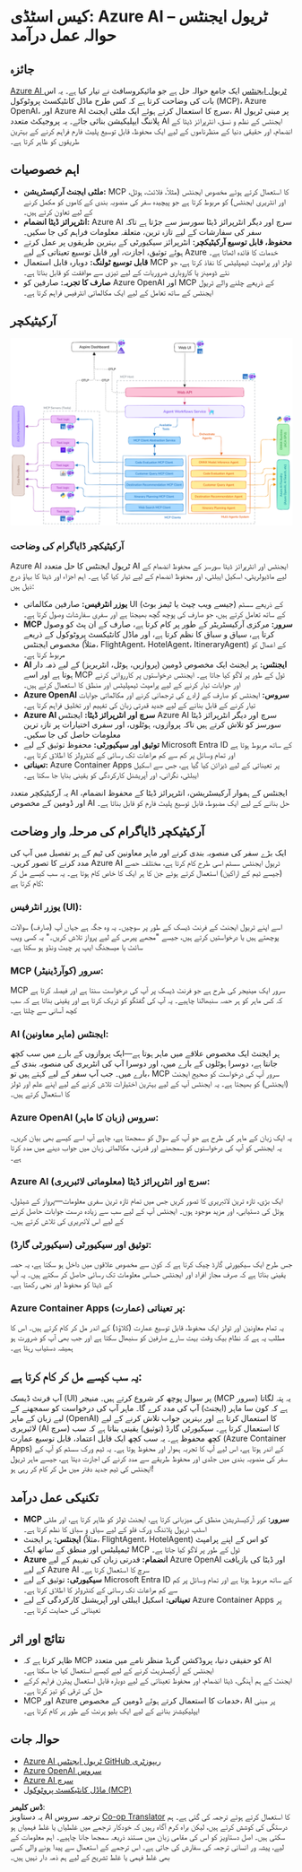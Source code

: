 <!--
CO_OP_TRANSLATOR_METADATA:
{
  "original_hash": "b6b1bc868efed4cf02c52f8deada559d",
  "translation_date": "2025-05-17T17:22:34+00:00",
  "source_file": "09-CaseStudy/Readme.md",
  "language_code": "ur"
}
-->
# کیس اسٹڈی: Azure AI ٹریول ایجنٹس – حوالہ عمل درآمد

## جائزہ

[Azure AI ٹریول ایجنٹس](https://github.com/Azure-Samples/azure-ai-travel-agents) ایک جامع حوالہ حل ہے جو مائیکروسافٹ نے تیار کیا ہے۔ یہ اس بات کی وضاحت کرتا ہے کہ کس طرح ماڈل کانٹیکسٹ پروٹوکول (MCP)، Azure OpenAI، اور Azure AI سرچ کا استعمال کرتے ہوئے ایک ملٹی ایجنٹ، AI پر مبنی ٹریول پلاننگ ایپلیکیشن بنائی جائے۔ یہ پروجیکٹ متعدد AI ایجنٹس کے نظم و نسق، انٹرپرائز ڈیٹا کے انضمام، اور حقیقی دنیا کے منظرناموں کے لیے ایک محفوظ، قابل توسیع پلیٹ فارم فراہم کرنے کے بہترین طریقوں کو ظاہر کرتا ہے۔

## اہم خصوصیات
- **ملٹی ایجنٹ آرکیسٹریشن:** MCP کا استعمال کرتے ہوئے مخصوص ایجنٹس (مثلاً، فلائٹ، ہوٹل، اور انٹریری ایجنٹس) کو مربوط کرتا ہے جو پیچیدہ سفر کی منصوبہ بندی کے کاموں کو مکمل کرنے کے لیے تعاون کرتے ہیں۔
- **انٹرپرائز ڈیٹا انضمام:** Azure AI سرچ اور دیگر انٹرپرائز ڈیٹا سورسز سے جڑتا ہے تاکہ سفر کی سفارشات کے لیے تازہ ترین، متعلقہ معلومات فراہم کی جا سکیں۔
- **محفوظ، قابل توسیع آرکیٹیکچر:** انٹرپرائز سیکیورٹی کے بہترین طریقوں پر عمل کرتے ہوئے توثیق، اجازت، اور قابل توسیع تعیناتی کے لیے Azure خدمات کا فائدہ اٹھاتا ہے۔
- **قابل توسیع ٹولنگ:** دوبارہ قابل استعمال MCP ٹولز اور پرامپٹ ٹیمپلیٹس کا نفاذ کرتا ہے، جو نئے ڈومینز یا کاروباری ضروریات کے لیے تیزی سے موافقت کو قابل بناتا ہے۔
- **صارف کا تجربہ:** صارفین کو Azure OpenAI اور MCP کے ذریعے چلنے والے ٹریول ایجنٹس کے ساتھ تعامل کے لیے ایک مکالماتی انٹرفیس فراہم کرتا ہے۔

## آرکیٹیکچر
![آرکیٹیکچر](https://github.com/Azure-Samples/azure-ai-travel-agents/blob/main/docs/ai-travel-agents-architecture-diagram.png)

### آرکیٹیکچر ڈایاگرام کی وضاحت

Azure AI ٹریول ایجنٹس کا حل متعدد AI ایجنٹس اور انٹرپرائز ڈیٹا سورسز کے محفوظ انضمام کے لیے ماڈیولریٹی، اسکیل ایبلٹی، اور محفوظ انضمام کے لیے تیار کیا گیا ہے۔ اہم اجزاء اور ڈیٹا کا بہاؤ درج ذیل ہیں:

- **یوزر انٹرفیس:** صارفین مکالماتی UI (جیسے ویب چیٹ یا ٹیمز بوٹ) کے ذریعے سسٹم کے ساتھ تعامل کرتے ہیں، جو صارف کی پوچھ گچھ بھیجتا ہے اور سفری سفارشات وصول کرتا ہے۔
- **MCP سرور:** مرکزی آرکیسٹریٹر کے طور پر کام کرتا ہے، صارف کے ان پٹ کو وصول کرتا ہے، سیاق و سباق کا نظم کرتا ہے، اور ماڈل کانٹیکسٹ پروٹوکول کے ذریعے مخصوص ایجنٹس (مثلاً، FlightAgent، HotelAgent، ItineraryAgent) کے اعمال کو مربوط کرتا ہے۔
- **AI ایجنٹس:** ہر ایجنٹ ایک مخصوص ڈومین (پروازیں، ہوٹل، انٹریریز) کے لیے ذمہ دار ہوتا ہے اور اسے MCP ٹول کے طور پر لاگو کیا جاتا ہے۔ ایجنٹس درخواستوں پر کارروائی کرنے اور جوابات تیار کرنے کے لیے پرامپٹ ٹیمپلیٹس اور منطق کا استعمال کرتے ہیں۔
- **Azure OpenAI سروس:** ایجنٹس کو صارف کے ارادے کی ترجمانی کرنے اور مکالماتی جوابات تیار کرنے کے قابل بنانے کے لیے جدید قدرتی زبان کی تفہیم اور تخلیق فراہم کرتا ہے۔
- **Azure AI سرچ اور انٹرپرائز ڈیٹا:** ایجنٹس Azure AI سرچ اور دیگر انٹرپرائز ڈیٹا سورسز کو تلاش کرتے ہیں تاکہ پروازوں، ہوٹلوں، اور سفری اختیارات پر تازہ ترین معلومات حاصل کی جا سکیں۔
- **توثیق اور سیکیورٹی:** محفوظ توثیق کے لیے Microsoft Entra ID کے ساتھ مربوط ہوتا ہے اور تمام وسائل پر کم سے کم مراعات تک رسائی کے کنٹرولز کا اطلاق کرتا ہے۔
- **تعیناتی:** Azure Container Apps پر تعیناتی کے لیے ڈیزائن کیا گیا ہے، جس سے اسکیل ایبلٹی، نگرانی، اور آپریشنل کارکردگی کو یقینی بنایا جا سکتا ہے۔

یہ آرکیٹیکچر متعدد AI ایجنٹس کے ہموار آرکیسٹریشن، انٹرپرائز ڈیٹا کے محفوظ انضمام، اور ڈومین کے مخصوص AI حل بنانے کے لیے ایک مضبوط، قابل توسیع پلیٹ فارم کو قابل بناتا ہے۔

## آرکیٹیکچر ڈایاگرام کی مرحلہ وار وضاحت
ایک بڑے سفر کی منصوبہ بندی کرنے اور ماہر معاونین کی ٹیم کے ہر تفصیل میں آپ کی مدد کرنے کا تصور کریں۔ Azure AI ٹریول ایجنٹس سسٹم اسی طرح کام کرتا ہے، مختلف حصے (جیسے ٹیم کے اراکین) استعمال کرتے ہوئے جن کا ہر ایک کا خاص کام ہوتا ہے۔ یہ سب کیسے مل کر کام کرتا ہے:

### یوزر انٹرفیس (UI):
اسے اپنے ٹریول ایجنٹ کے فرنٹ ڈیسک کے طور پر سوچیں۔ یہ وہ جگہ ہے جہاں آپ (صارف) سوالات پوچھتے ہیں یا درخواستیں کرتے ہیں، جیسے "مجھے پیرس کے لیے پرواز تلاش کریں۔" یہ کسی ویب سائٹ یا میسجنگ ایپ پر چیٹ ونڈو ہو سکتا ہے۔

### MCP سرور (کوآرڈینیٹر):
MCP سرور ایک مینیجر کی طرح ہے جو فرنٹ ڈیسک پر آپ کی درخواست سنتا ہے اور فیصلہ کرتا ہے کہ کس ماہر کو ہر حصہ سنبھالنا چاہیے۔ یہ آپ کی گفتگو کو ٹریک کرتا ہے اور یقینی بناتا ہے کہ سب کچھ آسانی سے چلتا ہے۔

### AI ایجنٹس (ماہر معاونین):
ہر ایجنٹ ایک مخصوص علاقے میں ماہر ہوتا ہے—ایک پروازوں کے بارے میں سب کچھ جانتا ہے، دوسرا ہوٹلوں کے بارے میں، اور دوسرا آپ کی انٹریری کی منصوبہ بندی کے بارے میں۔ جب آپ سفر کے لیے کہتے ہیں تو، MCP سرور آپ کی درخواست کو صحیح ایجنٹ (ایجنٹس) کو بھیجتا ہے۔ یہ ایجنٹس آپ کے لیے بہترین اختیارات تلاش کرنے کے لیے اپنے علم اور ٹولز کا استعمال کرتے ہیں۔

### Azure OpenAI سروس (زبان کا ماہر):
یہ ایک زبان کے ماہر کی طرح ہے جو آپ کے سوال کو سمجھتا ہے، چاہے آپ اسے کیسے بھی بیان کریں۔ یہ ایجنٹس کو آپ کی درخواستوں کو سمجھنے اور قدرتی، مکالماتی زبان میں جواب دینے میں مدد کرتا ہے۔

### Azure AI سرچ اور انٹرپرائز ڈیٹا (معلوماتی لائبریری):
ایک بڑی، تازہ ترین لائبریری کا تصور کریں جس میں تمام تازہ ترین سفری معلومات—پرواز کے شیڈول، ہوٹل کی دستیابی، اور مزید موجود ہوں۔ ایجنٹس آپ کے لیے سب سے زیادہ درست جوابات حاصل کرنے کے لیے اس لائبریری کی تلاش کرتے ہیں۔

### توثیق اور سیکیورٹی (سیکیورٹی گارڈ):
جس طرح ایک سیکیورٹی گارڈ چیک کرتا ہے کہ کون سے مخصوص علاقوں میں داخل ہو سکتا ہے، یہ حصہ یقینی بناتا ہے کہ صرف مجاز افراد اور ایجنٹس حساس معلومات تک رسائی حاصل کر سکتے ہیں۔ یہ آپ کے ڈیٹا کو محفوظ اور نجی رکھتا ہے۔

### Azure Container Apps پر تعیناتی (عمارت):
یہ تمام معاونین اور ٹولز ایک محفوظ، قابل توسیع عمارت (کلاؤڈ) کے اندر مل کر کام کرتے ہیں۔ اس کا مطلب یہ ہے کہ نظام بیک وقت بہت سارے صارفین کو سنبھال سکتا ہے اور جب بھی آپ کو ضرورت ہو ہمیشہ دستیاب رہتا ہے۔

## یہ سب کیسے مل کر کام کرتا ہے:

آپ فرنٹ ڈیسک (UI) پر سوال پوچھ کر شروع کرتے ہیں۔
منیجر (MCP سرور) یہ پتہ لگاتا ہے کہ کون سا ماہر (ایجنٹ) آپ کی مدد کرے گا۔
ماہر آپ کی درخواست کو سمجھنے کے لیے زبان کے ماہر (OpenAI) کا استعمال کرتا ہے اور بہترین جواب تلاش کرنے کے لیے لائبریری (AI سرچ) کا استعمال کرتا ہے۔
سیکیورٹی گارڈ (توثیق) یقینی بناتا ہے کہ سب کچھ محفوظ ہے۔
یہ سب کچھ ایک قابل اعتماد، قابل توسیع عمارت (Azure Container Apps) کے اندر ہوتا ہے، اس لیے آپ کا تجربہ ہموار اور محفوظ ہوتا ہے۔
یہ ٹیم ورک سسٹم کو آپ کے سفر کی منصوبہ بندی میں جلدی اور محفوظ طریقے سے مدد کرنے کی اجازت دیتا ہے، جیسے ماہر ٹریول ایجنٹس کی ٹیم جدید دفتر میں مل کر کام کر رہی ہو!

## تکنیکی عمل درآمد
- **MCP سرور:** کور آرکیسٹریشن منطق کی میزبانی کرتا ہے، ایجنٹ ٹولز کو ظاہر کرتا ہے، اور ملٹی اسٹپ ٹریول پلاننگ ورک فلو کے لیے سیاق و سباق کا نظم کرتا ہے۔
- **ایجنٹس:** ہر ایجنٹ (مثلاً، FlightAgent، HotelAgent) کو اس کے اپنے پرامپٹ ٹیمپلیٹس اور منطق کے ساتھ ایک MCP ٹول کے طور پر لاگو کیا جاتا ہے۔
- **Azure انضمام:** قدرتی زبان کی تفہیم کے لیے Azure OpenAI اور ڈیٹا کی بازیافت کے لیے Azure AI سرچ کا استعمال کرتا ہے۔
- **سیکیورٹی:** توثیق کے لیے Microsoft Entra ID کے ساتھ مربوط ہوتا ہے اور تمام وسائل پر کم سے کم مراعات تک رسائی کے کنٹرولز کا اطلاق کرتا ہے۔
- **تعیناتی:** اسکیل ایبلٹی اور آپریشنل کارکردگی کے لیے Azure Container Apps پر تعیناتی کی حمایت کرتا ہے۔

## نتائج اور اثر
- ظاہر کرتا ہے کہ MCP کو حقیقی دنیا، پروڈکشن گریڈ منظر نامے میں متعدد AI ایجنٹس کے آرکیسٹریٹ کرنے کے لیے کیسے استعمال کیا جا سکتا ہے۔
- ایجنٹ کے ہم آہنگی، ڈیٹا انضمام، اور محفوظ تعیناتی کے لیے دوبارہ قابل استعمال پیٹرن فراہم کرکے حل کی ترقی کو تیز کرتا ہے۔
- MCP اور Azure خدمات کا استعمال کرتے ہوئے ڈومین کے مخصوص، AI پر مبنی ایپلیکیشنز بنانے کے لیے ایک بلیو پرنٹ کے طور پر کام کرتا ہے۔

## حوالہ جات
- [Azure AI ٹریول ایجنٹس GitHub ریپوزٹری](https://github.com/Azure-Samples/azure-ai-travel-agents)
- [Azure OpenAI سروس](https://azure.microsoft.com/en-us/products/ai-services/openai-service/)
- [Azure AI سرچ](https://azure.microsoft.com/en-us/products/ai-services/ai-search/)
- [ماڈل کانٹیکسٹ پروٹوکول (MCP)](https://modelcontextprotocol.io/)

**ڈس کلیمر**:  
یہ دستاویز AI ترجمہ سروس [Co-op Translator](https://github.com/Azure/co-op-translator) کا استعمال کرتے ہوئے ترجمہ کی گئی ہے۔ ہم درستگی کی کوشش کرتے ہیں، لیکن براہ کرم آگاہ رہیں کہ خودکار ترجمے میں غلطیاں یا غلط فہمیاں ہو سکتی ہیں۔ اصل دستاویز کو اس کی مقامی زبان میں مستند ذریعہ سمجھا جانا چاہیے۔ اہم معلومات کے لیے، پیشہ ور انسانی ترجمہ کی سفارش کی جاتی ہے۔ اس ترجمے کے استعمال سے پیدا ہونے والی کسی بھی غلط فہمی یا غلط تشریح کے لیے ہم ذمہ دار نہیں ہیں۔
